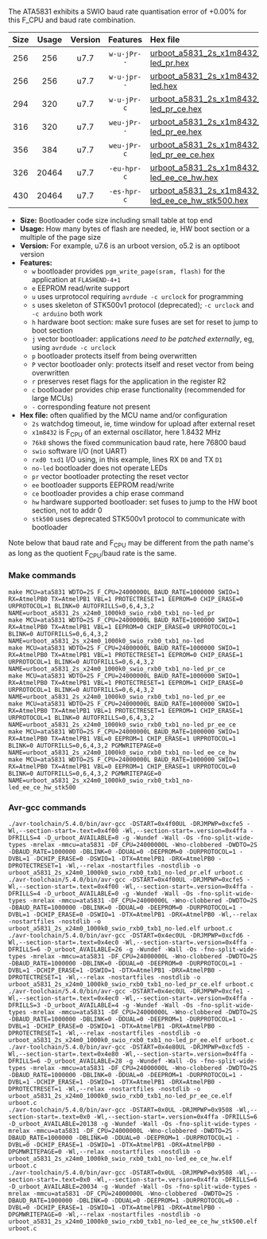 The ATA5831 exhibits a SWIO baud rate quantisation error of +0.00% for this F_CPU and baud rate combination.

|Size|Usage|Version|Features|Hex file|
|:-:|:-:|:-:|:-:|:--|
|256|256|u7.7|`w-u-jPr--`|[urboot_a5831_2s_x1m8432_76k8_swio_rxb0_txb1_no-led_pr.hex](https://raw.githubusercontent.com/stefanrueger/urboot.hex/main/mcus/ata5831/watchdog_2_s/external_oscillator_x/%2B1m843200_hz/%2B%2B76k8_baud/swio_rxb0_txb1/no-led/urboot_a5831_2s_x1m8432_76k8_swio_rxb0_txb1_no-led_pr.hex)|
|256|256|u7.7|`w-u-jpr--`|[urboot_a5831_2s_x1m8432_76k8_swio_rxb0_txb1_no-led.hex](https://raw.githubusercontent.com/stefanrueger/urboot.hex/main/mcus/ata5831/watchdog_2_s/external_oscillator_x/%2B1m843200_hz/%2B%2B76k8_baud/swio_rxb0_txb1/no-led/urboot_a5831_2s_x1m8432_76k8_swio_rxb0_txb1_no-led.hex)|
|294|320|u7.7|`w-u-jPr-c`|[urboot_a5831_2s_x1m8432_76k8_swio_rxb0_txb1_no-led_pr_ce.hex](https://raw.githubusercontent.com/stefanrueger/urboot.hex/main/mcus/ata5831/watchdog_2_s/external_oscillator_x/%2B1m843200_hz/%2B%2B76k8_baud/swio_rxb0_txb1/no-led/urboot_a5831_2s_x1m8432_76k8_swio_rxb0_txb1_no-led_pr_ce.hex)|
|316|320|u7.7|`weu-jPr--`|[urboot_a5831_2s_x1m8432_76k8_swio_rxb0_txb1_no-led_pr_ee.hex](https://raw.githubusercontent.com/stefanrueger/urboot.hex/main/mcus/ata5831/watchdog_2_s/external_oscillator_x/%2B1m843200_hz/%2B%2B76k8_baud/swio_rxb0_txb1/no-led/urboot_a5831_2s_x1m8432_76k8_swio_rxb0_txb1_no-led_pr_ee.hex)|
|356|384|u7.7|`weu-jPr-c`|[urboot_a5831_2s_x1m8432_76k8_swio_rxb0_txb1_no-led_pr_ee_ce.hex](https://raw.githubusercontent.com/stefanrueger/urboot.hex/main/mcus/ata5831/watchdog_2_s/external_oscillator_x/%2B1m843200_hz/%2B%2B76k8_baud/swio_rxb0_txb1/no-led/urboot_a5831_2s_x1m8432_76k8_swio_rxb0_txb1_no-led_pr_ee_ce.hex)|
|326|20464|u7.7|`-eu-hpr-c`|[urboot_a5831_2s_x1m8432_76k8_swio_rxb0_txb1_no-led_ee_ce_hw.hex](https://raw.githubusercontent.com/stefanrueger/urboot.hex/main/mcus/ata5831/watchdog_2_s/external_oscillator_x/%2B1m843200_hz/%2B%2B76k8_baud/swio_rxb0_txb1/no-led/urboot_a5831_2s_x1m8432_76k8_swio_rxb0_txb1_no-led_ee_ce_hw.hex)|
|430|20464|u7.7|`-es-hpr-c`|[urboot_a5831_2s_x1m8432_76k8_swio_rxb0_txb1_no-led_ee_ce_hw_stk500.hex](https://raw.githubusercontent.com/stefanrueger/urboot.hex/main/mcus/ata5831/watchdog_2_s/external_oscillator_x/%2B1m843200_hz/%2B%2B76k8_baud/swio_rxb0_txb1/no-led/urboot_a5831_2s_x1m8432_76k8_swio_rxb0_txb1_no-led_ee_ce_hw_stk500.hex)|

- **Size:** Bootloader code size including small table at top end
- **Usage:** How many bytes of flash are needed, ie, HW boot section or a multiple of the page size
- **Version:** For example, u7.6 is an urboot version, o5.2 is an optiboot version
- **Features:**
  + `w` bootloader provides `pgm_write_page(sram, flash)` for the application at `FLASHEND-4+1`
  + `e` EEPROM read/write support
  + `u` uses urprotocol requiring `avrdude -c urclock` for programming
  + `s` uses skeleton of STK500v1 protocol (deprecated); `-c urclock` and `-c arduino` both work
  + `h` hardware boot section: make sure fuses are set for reset to jump to boot section
  + `j` vector bootloader: applications *need to be patched externally*, eg, using `avrdude -c urclock`
  + `p` bootloader protects itself from being overwritten
  + `P` vector bootloader only: protects itself and reset vector from being overwritten
  + `r` preserves reset flags for the application in the register R2
  + `c` bootloader provides chip erase functionality (recommended for large MCUs)
  + `-` corresponding feature not present
- **Hex file:** often qualified by the MCU name and/or configuration
  + `2s` watchdog timeout, ie, time window for upload after external reset
  + `x1m8432` is F<sub>CPU</sub> of an external oscillator, here 1.8432 MHz
  + `76k8` shows the fixed communication baud rate, here 76800 baud
  + `swio` software I/O (not UART)
  + `rxd0 txd1` I/O using, in this example, lines RX `D0` and TX `D1`
  + `no-led` bootloader does not operate LEDs
  + `pr` vector bootloader protecting the reset vector
  + `ee` bootloader supports EEPROM read/write
  + `ce` bootloader provides a chip erase command
  + `hw` hardware supported bootloader: set fuses to jump to the HW boot section, not to addr 0
  + `stk500` uses deprecated STK500v1 protocol to communicate with bootloader


Note below that baud rate and F<sub>CPU</sub> may be different from the path name's as long as the quotient F<sub>CPU</sub>/baud rate is the same.

### Make commands
```
make MCU=ata5831 WDTO=2S F_CPU=24000000L BAUD_RATE=1000000 SWIO=1 RX=AtmelPB0 TX=AtmelPB1 VBL=1 PROTECTRESET=1 EEPROM=0 CHIP_ERASE=0 URPROTOCOL=1 BLINK=0 AUTOFRILLS=0,6,4,3,2 NAME=urboot_a5831_2s_x24m0_1000k0_swio_rxb0_txb1_no-led_pr
make MCU=ata5831 WDTO=2S F_CPU=24000000L BAUD_RATE=1000000 SWIO=1 RX=AtmelPB0 TX=AtmelPB1 VBL=1 EEPROM=0 CHIP_ERASE=0 URPROTOCOL=1 BLINK=0 AUTOFRILLS=0,6,4,3,2 NAME=urboot_a5831_2s_x24m0_1000k0_swio_rxb0_txb1_no-led
make MCU=ata5831 WDTO=2S F_CPU=24000000L BAUD_RATE=1000000 SWIO=1 RX=AtmelPB0 TX=AtmelPB1 VBL=1 PROTECTRESET=1 EEPROM=0 CHIP_ERASE=1 URPROTOCOL=1 BLINK=0 AUTOFRILLS=0,6,4,3,2 NAME=urboot_a5831_2s_x24m0_1000k0_swio_rxb0_txb1_no-led_pr_ce
make MCU=ata5831 WDTO=2S F_CPU=24000000L BAUD_RATE=1000000 SWIO=1 RX=AtmelPB0 TX=AtmelPB1 VBL=1 PROTECTRESET=1 EEPROM=1 CHIP_ERASE=0 URPROTOCOL=1 BLINK=0 AUTOFRILLS=0,6,4,3,2 NAME=urboot_a5831_2s_x24m0_1000k0_swio_rxb0_txb1_no-led_pr_ee
make MCU=ata5831 WDTO=2S F_CPU=24000000L BAUD_RATE=1000000 SWIO=1 RX=AtmelPB0 TX=AtmelPB1 VBL=1 PROTECTRESET=1 EEPROM=1 CHIP_ERASE=1 URPROTOCOL=1 BLINK=0 AUTOFRILLS=0,6,4,3,2 NAME=urboot_a5831_2s_x24m0_1000k0_swio_rxb0_txb1_no-led_pr_ee_ce
make MCU=ata5831 WDTO=2S F_CPU=24000000L BAUD_RATE=1000000 SWIO=1 RX=AtmelPB0 TX=AtmelPB1 VBL=0 EEPROM=1 CHIP_ERASE=1 URPROTOCOL=1 BLINK=0 AUTOFRILLS=0,6,4,3,2 PGMWRITEPAGE=0 NAME=urboot_a5831_2s_x24m0_1000k0_swio_rxb0_txb1_no-led_ee_ce_hw
make MCU=ata5831 WDTO=2S F_CPU=24000000L BAUD_RATE=1000000 SWIO=1 RX=AtmelPB0 TX=AtmelPB1 VBL=0 EEPROM=1 CHIP_ERASE=1 URPROTOCOL=0 BLINK=0 AUTOFRILLS=0,6,4,3,2 PGMWRITEPAGE=0 NAME=urboot_a5831_2s_x24m0_1000k0_swio_rxb0_txb1_no-led_ee_ce_hw_stk500
```

### Avr-gcc commands
```
./avr-toolchain/5.4.0/bin/avr-gcc -DSTART=0x4f00UL -DRJMPWP=0xcfe5 -Wl,--section-start=.text=0x4f00 -Wl,--section-start=.version=0x4ffa -DFRILLS=4 -D_urboot_AVAILABLE=0 -g -Wundef -Wall -Os -fno-split-wide-types -mrelax -mmcu=ata5831 -DF_CPU=24000000L -Wno-clobbered -DWDTO=2S -DBAUD_RATE=1000000 -DBLINK=0 -DDUAL=0 -DEEPROM=0 -DURPROTOCOL=1 -DVBL=1 -DCHIP_ERASE=0 -DSWIO=1 -DTX=AtmelPB1 -DRX=AtmelPB0 -DPROTECTRESET=1 -Wl,--relax -nostartfiles -nostdlib -o urboot_a5831_2s_x24m0_1000k0_swio_rxb0_txb1_no-led_pr.elf urboot.c
./avr-toolchain/5.4.0/bin/avr-gcc -DSTART=0x4f00UL -DRJMPWP=0xcfe5 -Wl,--section-start=.text=0x4f00 -Wl,--section-start=.version=0x4ffa -DFRILLS=4 -D_urboot_AVAILABLE=0 -g -Wundef -Wall -Os -fno-split-wide-types -mrelax -mmcu=ata5831 -DF_CPU=24000000L -Wno-clobbered -DWDTO=2S -DBAUD_RATE=1000000 -DBLINK=0 -DDUAL=0 -DEEPROM=0 -DURPROTOCOL=1 -DVBL=1 -DCHIP_ERASE=0 -DSWIO=1 -DTX=AtmelPB1 -DRX=AtmelPB0 -Wl,--relax -nostartfiles -nostdlib -o urboot_a5831_2s_x24m0_1000k0_swio_rxb0_txb1_no-led.elf urboot.c
./avr-toolchain/5.4.0/bin/avr-gcc -DSTART=0x4ec0UL -DRJMPWP=0xcfd6 -Wl,--section-start=.text=0x4ec0 -Wl,--section-start=.version=0x4ffa -DFRILLS=6 -D_urboot_AVAILABLE=26 -g -Wundef -Wall -Os -fno-split-wide-types -mrelax -mmcu=ata5831 -DF_CPU=24000000L -Wno-clobbered -DWDTO=2S -DBAUD_RATE=1000000 -DBLINK=0 -DDUAL=0 -DEEPROM=0 -DURPROTOCOL=1 -DVBL=1 -DCHIP_ERASE=1 -DSWIO=1 -DTX=AtmelPB1 -DRX=AtmelPB0 -DPROTECTRESET=1 -Wl,--relax -nostartfiles -nostdlib -o urboot_a5831_2s_x24m0_1000k0_swio_rxb0_txb1_no-led_pr_ce.elf urboot.c
./avr-toolchain/5.4.0/bin/avr-gcc -DSTART=0x4ec0UL -DRJMPWP=0xcfe1 -Wl,--section-start=.text=0x4ec0 -Wl,--section-start=.version=0x4ffa -DFRILLS=3 -D_urboot_AVAILABLE=4 -g -Wundef -Wall -Os -fno-split-wide-types -mrelax -mmcu=ata5831 -DF_CPU=24000000L -Wno-clobbered -DWDTO=2S -DBAUD_RATE=1000000 -DBLINK=0 -DDUAL=0 -DEEPROM=1 -DURPROTOCOL=1 -DVBL=1 -DCHIP_ERASE=0 -DSWIO=1 -DTX=AtmelPB1 -DRX=AtmelPB0 -DPROTECTRESET=1 -Wl,--relax -nostartfiles -nostdlib -o urboot_a5831_2s_x24m0_1000k0_swio_rxb0_txb1_no-led_pr_ee.elf urboot.c
./avr-toolchain/5.4.0/bin/avr-gcc -DSTART=0x4e80UL -DRJMPWP=0xcfd5 -Wl,--section-start=.text=0x4e80 -Wl,--section-start=.version=0x4ffa -DFRILLS=6 -D_urboot_AVAILABLE=28 -g -Wundef -Wall -Os -fno-split-wide-types -mrelax -mmcu=ata5831 -DF_CPU=24000000L -Wno-clobbered -DWDTO=2S -DBAUD_RATE=1000000 -DBLINK=0 -DDUAL=0 -DEEPROM=1 -DURPROTOCOL=1 -DVBL=1 -DCHIP_ERASE=1 -DSWIO=1 -DTX=AtmelPB1 -DRX=AtmelPB0 -DPROTECTRESET=1 -Wl,--relax -nostartfiles -nostdlib -o urboot_a5831_2s_x24m0_1000k0_swio_rxb0_txb1_no-led_pr_ee_ce.elf urboot.c
./avr-toolchain/5.4.0/bin/avr-gcc -DSTART=0x0UL -DRJMPWP=0x9508 -Wl,--section-start=.text=0x0 -Wl,--section-start=.version=0x4ffa -DFRILLS=6 -D_urboot_AVAILABLE=20138 -g -Wundef -Wall -Os -fno-split-wide-types -mrelax -mmcu=ata5831 -DF_CPU=24000000L -Wno-clobbered -DWDTO=2S -DBAUD_RATE=1000000 -DBLINK=0 -DDUAL=0 -DEEPROM=1 -DURPROTOCOL=1 -DVBL=0 -DCHIP_ERASE=1 -DSWIO=1 -DTX=AtmelPB1 -DRX=AtmelPB0 -DPGMWRITEPAGE=0 -Wl,--relax -nostartfiles -nostdlib -o urboot_a5831_2s_x24m0_1000k0_swio_rxb0_txb1_no-led_ee_ce_hw.elf urboot.c
./avr-toolchain/5.4.0/bin/avr-gcc -DSTART=0x0UL -DRJMPWP=0x9508 -Wl,--section-start=.text=0x0 -Wl,--section-start=.version=0x4ffa -DFRILLS=6 -D_urboot_AVAILABLE=20034 -g -Wundef -Wall -Os -fno-split-wide-types -mrelax -mmcu=ata5831 -DF_CPU=24000000L -Wno-clobbered -DWDTO=2S -DBAUD_RATE=1000000 -DBLINK=0 -DDUAL=0 -DEEPROM=1 -DURPROTOCOL=0 -DVBL=0 -DCHIP_ERASE=1 -DSWIO=1 -DTX=AtmelPB1 -DRX=AtmelPB0 -DPGMWRITEPAGE=0 -Wl,--relax -nostartfiles -nostdlib -o urboot_a5831_2s_x24m0_1000k0_swio_rxb0_txb1_no-led_ee_ce_hw_stk500.elf urboot.c
```

